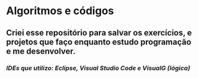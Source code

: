 # Algoritmos e códigos 
## Criei esse repositório para salvar os exercícios, e projetos que faço enquanto estudo programação e me desenvolver.
###  *IDEs que utilizo: Eclipse, Visual Studio Code e VisualG (lógica)* 
